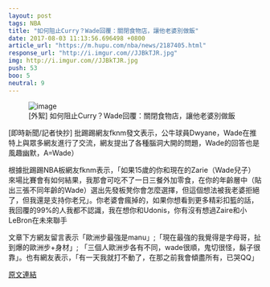 ```yaml
---
layout: post
tags: NBA
title: "如何阻止Curry？Wade回覆：關閉食物店，讓他老婆別做飯"
date: 2017-08-03 11:13:56.696498 +0800
article_url: "https://m.hupu.com/nba/news/2187405.html"
response_url: "http://i.imgur.com//JJBkTJR.jpg"
img: http://i.imgur.com//JJBkTJR.jpg
push: 53
boo: 5
neutral: 9
---
```


<figure>
<img src="http://i.imgur.com//JJBkTJR.jpg" alt="image">
<figcaption>
[外絮] 如何阻止Curry？Wade回覆：關閉食物店，讓他老婆別做飯
</figcaption>
</figure>



[即時新聞/記者快抄] 批踢踢網友fknm發文表示，公牛球員Dwyane，Wade在推特上與眾多網友進行了交流，網友提出了各種腦洞大開的問題，Wade的回答也是風趣幽默，A=Wade）

根據批踢踢NBA板網友fknm表示，「如果15歲的你和現在的Zarie（Wade兒子）來場比賽會有如何結果，我那會可吃不了一日三餐外加零食，在你的年齡層中（貼出三張不同年齡的Wade）選出先發板凳你會怎麼選擇，但這個想法被我老婆拒絕了，但我還是支持你老兄」。你老婆會瘋掉的，如果你想看到更多精彩扣籃的話，我回覆的99%的人我都不認識，我在想你和Udonis，你有沒有想過Zaire和小LeBron在未來聯手

文章下方網友留言表示「歐洲步最強是manu」;「現在最強的我覺得是字母哥，扯到爆的歐洲步+身材」; 「三個人歐洲步各有不同，wade很順，鬼切很怪，鬍子很靠」。也有網友表示，「有一天我就打不動了，在那之前我會傾盡所有，已哭QQ」

<a href = "https://www.ptt.cc/bbs/NBA/M.1501602204.A.641.html">原文連結</a>


